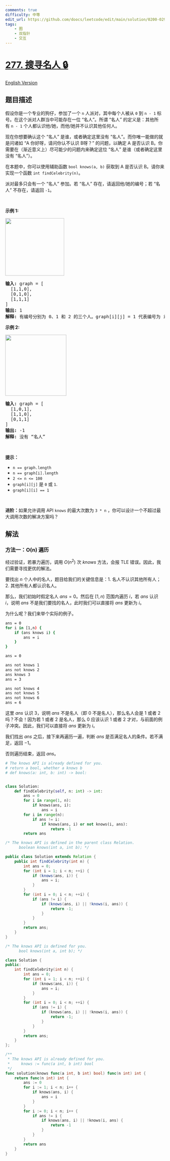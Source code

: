 ```yaml
---
comments: true
difficulty: 中等
edit_url: https://github.com/doocs/leetcode/edit/main/solution/0200-0299/0277.Find%20the%20Celebrity/README.md
tags:
    - 图
    - 双指针
    - 交互
---
```


<!-- problem:start -->

# [277. 搜寻名人 🔒](https://leetcode.cn/problems/find-the-celebrity)

[English Version](/solution/0200-0299/0277.Find%20the%20Celebrity/README_EN.md)

## 题目描述

<!-- description:start -->

<p>假设你是一个专业的狗仔，参加了一个 <code>n</code> 人派对，其中每个人被从 <code>0</code> 到 <code>n - 1</code> 标号。在这个派对人群当中可能存在一位 “名人”。所谓 “名人” 的定义是：其他所有 <code>n - 1</code> 个人都认识他/她，而他/她并不认识其他任何人。</p>

<p>现在你想要确认这个 “名人” 是谁，或者确定这里没有 “名人”。而你唯一能做的就是问诸如 “A 你好呀，请问你认不认识 B呀？” 的问题，以确定 A 是否认识 B。你需要在（渐近意义上）尽可能少的问题内来确定这位 “名人” 是谁（或者确定这里没有 “名人”）。</p>

<p>在本题中，你可以使用辅助函数 <code>bool knows(a, b)</code> 获取到 A 是否认识 B。请你来实现一个函数 <code>int findCelebrity(n)</code>。</p>

<p>派对最多只会有一个 “名人” 参加。若 “名人” 存在，请返回他/她的编号；若 “名人” 不存在，请返回 <code>-1</code>。</p>

<p> </p>

<p><strong>示例 1:</strong></p>

<p><img alt="" src="https://fastly.jsdelivr.net/gh/doocs/leetcode@main/solution/0200-0299/0277.Find%20the%20Celebrity/images/277_example_1_bold.png" style="height: 181px; width: 186px;" /></p>

<pre>
<strong>输入: </strong>graph = [
  [1,1,0],
  [0,1,0],
  [1,1,1]
]
<strong>输出: </strong>1
<strong>解释: </strong>有编号分别为 0、1 和 2 的三个人。graph[i][j] = 1 代表编号为 i 的人认识编号为 j 的人，而 graph[i][j] = 0 则代表编号为 i 的人不认识编号为 j 的人。“名人” 是编号 1 的人，因为 0 和 2 均认识他/她，但 1 不认识任何人。
</pre>

<p><strong>示例 2:</strong></p>

<p><img alt="" src="https://fastly.jsdelivr.net/gh/doocs/leetcode@main/solution/0200-0299/0277.Find%20the%20Celebrity/images/277_example_2.png" style="height: 192px; width: 193px;" /></p>

<pre>
<strong>输入: </strong>graph = [
  [1,0,1],
  [1,1,0],
  [0,1,1]
]
<strong>输出: </strong>-1
<strong>解释: </strong>没有 “名人”
</pre>

<p> </p>

<p><strong>提示：</strong></p>

<ul>
	<li><code>n == graph.length</code></li>
	<li><code>n == graph[i].length</code></li>
	<li><code>2 <= n <= 100</code></li>
	<li><code>graph[i][j]</code> 是 <code>0</code> 或 <code>1</code>.</li>
	<li><code>graph[i][i] == 1</code></li>
</ul>

<p> </p>

<p><strong>进阶：</strong>如果允许调用 API <code>knows</code> 的最大次数为 <code>3 * n</code> ，你可以设计一个不超过最大调用次数的解决方案吗？</p>

<ol>
</ol>

<!-- description:end -->

## 解法

<!-- solution:start -->

### 方法一：O(n) 遍历

经过验证，若暴力遍历，调用 $O(n^2)$ 次 $knows$ 方法，会报 TLE 错误。因此，我们需要寻找更优的解法。

要找出 $n$ 个人中的名人，题目给我们的关键信息是：1. 名人不认识其他所有人；2. 其他所有人都认识名人。

那么，我们初始时假定名人 $ans=0$。然后在 $[1,n)$ 范围内遍历 $i$，若 $ans$ 认识 $i$，说明 $ans$ 不是我们要找的名人，此时我们可以直接将 $ans$ 更新为 $i$。

为什么呢？我们来举个实际的例子。

```bash
ans = 0
for i in [1,n) {
	if (ans knows i) {
		ans = i
	}
}

ans = 0

ans not knows 1
ans not knows 2
ans knows 3
ans = 3

ans not knows 4
ans not knows 5
ans not knows 6
ans = 6
```

这里 $ans$ 认识 $3$，说明 $ans$ 不是名人（即 $0$ 不是名人），那么名人会是 $1$ 或者 $2$ 吗？不会！因为若 $1$ 或者 $2$ 是名人，那么 $0$ 应该认识 $1$ 或者 $2$ 才对，与前面的例子冲突。因此，我们可以直接将 $ans$ 更新为 $i$。

我们找出 $ans$ 之后，接下来再遍历一遍，判断 $ans$ 是否满足名人的条件。若不满足，返回 $-1$。

否则遍历结束，返回 $ans$。

<!-- tabs:start -->

```python
# The knows API is already defined for you.
# return a bool, whether a knows b
# def knows(a: int, b: int) -> bool:


class Solution:
    def findCelebrity(self, n: int) -> int:
        ans = 0
        for i in range(1, n):
            if knows(ans, i):
                ans = i
        for i in range(n):
            if ans != i:
                if knows(ans, i) or not knows(i, ans):
                    return -1
        return ans
```

```java
/* The knows API is defined in the parent class Relation.
      boolean knows(int a, int b); */

public class Solution extends Relation {
    public int findCelebrity(int n) {
        int ans = 0;
        for (int i = 1; i < n; ++i) {
            if (knows(ans, i)) {
                ans = i;
            }
        }
        for (int i = 0; i < n; ++i) {
            if (ans != i) {
                if (knows(ans, i) || !knows(i, ans)) {
                    return -1;
                }
            }
        }
        return ans;
    }
}
```

```cpp
/* The knows API is defined for you.
      bool knows(int a, int b); */

class Solution {
public:
    int findCelebrity(int n) {
        int ans = 0;
        for (int i = 1; i < n; ++i) {
            if (knows(ans, i)) {
                ans = i;
            }
        }
        for (int i = 0; i < n; ++i) {
            if (ans != i) {
                if (knows(ans, i) || !knows(i, ans)) {
                    return -1;
                }
            }
        }
        return ans;
    }
};
```

```go
/**
 * The knows API is already defined for you.
 *     knows := func(a int, b int) bool
 */
func solution(knows func(a int, b int) bool) func(n int) int {
	return func(n int) int {
		ans := 0
		for i := 1; i < n; i++ {
			if knows(ans, i) {
				ans = i
			}
		}
		for i := 0; i < n; i++ {
			if ans != i {
				if knows(ans, i) || !knows(i, ans) {
					return -1
				}
			}
		}
		return ans
	}
}
```

<!-- tabs:end -->

<!-- solution:end -->

<!-- problem:end -->
